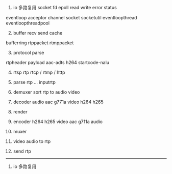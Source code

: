 1. io 多路复用   socket   fd   epoll   read write error  status

eventloop acceptor  channel socket socketutil  eventloopthread eventloopthreadpool 

2. buffer recv send cache  

bufferring<T> rtppacket rtmppacket

3. protocol  parse 

rtpheader payload  aac-adts h264 startcode-nalu

4. rtsp rtp rtcp  / rtmp  / http 


5. parse rtp ... inputrtp  

6. demuxer  sort rtp to audio video

7. decoder audio aac g771a video h264 h265

8. render 

9. encoder  h264 h265 video aac g711a audio

10. muxer

11. video audio to rtp

12. send rtp





******************************************************************************************************************

1. io 多路复用